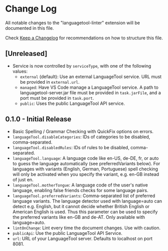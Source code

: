 # Change Log

All notable changes to the "languagetool-linter" extension will be documented in this file.

Check [Keep a Changelog](http://keepachangelog.com/) for recommendations on how to structure this file.

## [Unreleased]

* Service is now controlled by `serviceType`, with one of the following values:
  * `external` (default): Use an external LanguageTool service. URL must be provided in `external.url`.
  * `managed`: Have VS Code manage a LanguageTool service. A path to languagetool-server.jar file must be provided in `task.jarFile`, and a port must be provided in `task.port`.
  * `public`: Uses the public LanguageTool API service.

## 0.1.0 - Initial Release

* Basic Spelling / Grammar Checking with QuickFix options on errors.
* `languageTool.disableCategories`: IDs of categories to be disabled, comma-separated.
* `languageTool.disabledRules`: IDs of rules to be disabled, comma-separated.
* `languageTool.language`: A language code like en-US, de-DE, fr, or auto to guess the language automatically (see preferredVariants below). For languages with variants (English, German, Portuguese) spell checking will only be activated when you specify the variant, e.g. en-GB instead of just en.
* `languageTool.motherTongue`: A language code of the user's native language, enabling false friends checks for some language pairs.
* `languageTool.preferredVariants`: Comma-separated list of preferred language variants. The language detector used with language=auto can detect e.g. English, but it cannot decide whether British English or American English is used. Thus this parameter can be used to specify the preferred variants like en-GB and de-AT. Only available with language=auto.
* `lintOnChange`: Lint every time the document changes. Use with caution.
* `publicApi`: Use the public LanguageTool API Service.
* `url`: URL of your LanguageTool server. Defaults to localhost on port 8081.
